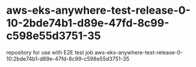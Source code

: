 # aws-eks-anywhere-test-release-0-10-2bde74b1-d89e-47fd-8c99-c598e55d3751-35
repository for use with E2E test job aws-eks-anywhere-test-release-0-10:2bde74b1-d89e-47fd-8c99-c598e55d3751-35
